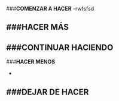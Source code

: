 
###**__COMENZAR A HACER__**
-rwfsfsd


###**__HACER MÁS__**
-

###**__CONTINUAR HACIENDO__**
-

###**__HACER MENOS__**

-
###**__DEJAR DE HACER__**
-
